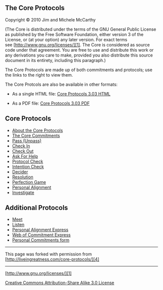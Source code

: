 

## The Core Protocols

Copyright © 2010 Jim and Michele McCarthy

(The Core is distributed under the terms of the GNU General Public License 
as published by the Free Software Foundation, either version 3 of the License, 
or (at your option) any later version. For exact terms see [http://www.gnu.org/licenses/][1]. 
The Core is considered as source code under that agreement. You are free to 
use and distribute this work or any derivations you care to make, provided 
you also distribute this source document in its entirety, including this paragraph.) 

The Core Protocols are made up of both commitments and protocols; use the links 
to the right to view them.

The Core Protcols are also be available in other formats:

* As a single HTML file: [Core Protocols 3.03 HTML][2]

* As a PDF file: [Core Protocols 3.03 PDF][3]

## Core Protocols

* [About the Core Protocols][4]
* [The Core Commitments][5]
* [Pass (Unpass)][6]
* [Check In][7]
* [Check Out][8]
* [Ask For Help][9]
* [Protocol Check][10]
* [Intention Check][11]
* [Decider][12]
* [Resolution][13]
* [Perfection Game][14]
* [Personal Alignment][15]
* [Investigate][16]

## Additional Protocols

* [Meet][17]
* [Listen][18]
* [Personal Alignment Express][19]
* [Web of Commitment Express][20]
* [Personal Commitments form][21]

----

This page was forked with permission from [http://liveingreatness.com/core-protocols/][4]

----

[http://www.gnu.org/licenses/][1]

[Creative Commons Attribution-Share Alike 3.0 License][22]

[1]: http://www.gnu.org/licenses/
[2]: http://liveingreatness.com/files/core-protocols-3.03.html
[3]: http://liveingreatness.com/files/core-protocols-3.03.pdf
[4]: http://liveingreatness.com/core-protocols/
[5]: http://liveingreatness.com/core-protocols/the-core-commitments/
[6]: http://liveingreatness.com/core-protocols/pass-unpass/
[7]: http://liveingreatness.com/core-protocols/check-in/
[8]: http://liveingreatness.com/core-protocols/check-out/
[9]: http://liveingreatness.com/core-protocols/ask-for-help/
[10]: http://liveingreatness.com/core-protocols/protocol-check/
[11]: http://liveingreatness.com/core-protocols/intention-check/
[12]: http://liveingreatness.com/core-protocols/decider/
[13]: http://liveingreatness.com/core-protocols/resolution/
[14]: http://liveingreatness.com/core-protocols/perfection-game/
[15]: http://liveingreatness.com/core-protocols/personal-alignment/
[16]: http://liveingreatness.com/core-protocols/investigate/
[17]: http://liveingreatness.com/additional-protocols/meet/
[18]: http://liveingreatness.com/additional-protocols/listen/
[19]: http://liveingreatness.com/additional-protocols/personal-alignment-express/
[20]: http://liveingreatness.com/additional-protocols/web-of-commitment-express/
[21]: http://liveingreatness.com/additional-protocols/personal-commitments-form/
[22]: http://creativecommons.org/licenses/by-sa/3.0/us/